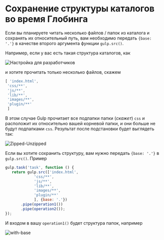 # Сохранение структуры каталогов во время Глобинга

Если вы планируете читать несколько файлов / папок из каталога и сохранять их относительный путь, вам необходимо передать `{base: '.'}` в качестве второго аргумента функции `gulp.src()`.

Например, если у вас есть такая структура каталогов, как

![Настройка для разработчиков](https://cloud.githubusercontent.com/assets/2562992/3178498/bedf75b4-ec1a-11e3-8a71-a150ad94b450.png)

и хотите прочитать только несколько файлов, скажем

```js
[ 'index.html',
 'css/**',
 'js/**',
 'lib/**',
 'images/**',
 'plugin/**'
 ]
```

В этом случае Gulp прочитает все подпапки папки (_скажет_) `css` и расположит их относительно вашей корневой папки, и они больше не будут подпапками `css`. Результат после подстановки будет выглядеть так:

![Zipped-Unzipped](https://cloud.githubusercontent.com/assets/2562992/3178614/27208c52-ec1c-11e3-852e-8bbb8e420c7f.png)

Если вы хотите сохранить структуру, вам нужно передать `{base: '.'}` в `gulp.src()`. Пример

```js
gulp.task('task', function () {
   return gulp.src(['index.html',
             'css/**',
             'js/**',
             'lib/**',
             'images/**',
             'plugin/**'
             ], {base: '.'})
       .pipe(operation1())
       .pipe(operation2());
});
```

И входом в вашу `operation1()` будет структура папок, например

![with-base](https://cloud.githubusercontent.com/assets/2562992/3178607/053d6722-ec1c-11e3-9ba8-7ce39e1a480e.png)

